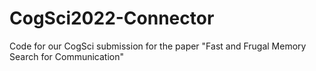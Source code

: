 # CogSci2022-Connector
Code for our CogSci submission for the paper "Fast and Frugal Memory Search for Communication"
